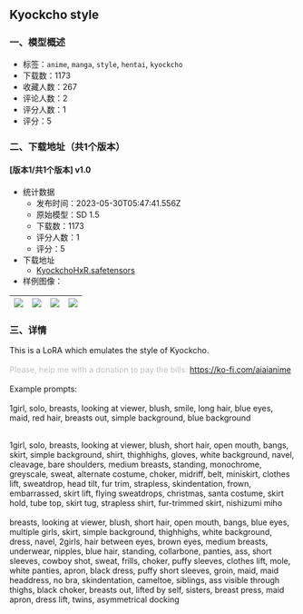 ## Kyockcho style
### 一、模型概述

- 标签：`anime`, `manga`, `style`, `hentai`, `kyockcho`
- 下载数：1173
- 收藏人数：267
- 评论人数：2
- 评分人数：1
- 评分：5

### 二、下载地址（共1个版本）

#### [版本1/共1个版本] v1.0

- 统计数据
  - 发布时间：2023-05-30T05:47:41.556Z
  - 原始模型：SD 1.5
  - 下载数：1173
  - 评分人数：1
  - 评分：5
- 下载地址
  - [KyockchoHxR.safetensors](https://civitai.com/api/download/models/85256)
- 样例图像：

| <img src="https://image.civitai.com/xG1nkqKTMzGDvpLrqFT7WA/765bb91c-1c4a-4939-9cc8-adf211f1452d/width=450/964965.jpeg" /> | <img src="https://image.civitai.com/xG1nkqKTMzGDvpLrqFT7WA/2f4fde50-7d8e-445d-8877-e2b6f53818b6/width=450/964967.jpeg" /> | <img src="https://image.civitai.com/xG1nkqKTMzGDvpLrqFT7WA/7e2ff1e3-6cb0-4d86-8630-a8149daa12dd/width=450/964968.jpeg" /> | <img src="https://image.civitai.com/xG1nkqKTMzGDvpLrqFT7WA/470b2794-3716-4107-ad5f-334acf28a7ac/width=450/964966.jpeg" /> |
| ---- | ---- | ---- | ---- |


### 三、详情
<p>This is a LoRA which emulates the style of Kyockcho.<br /><br /><span style="color:rgb(193, 194, 197)">Please, help me with a donation to pay the bills: </span><a target="_blank" rel="ugc" href="https://ko-fi.com/aiaianime">https://ko-fi.com/aiaianime</a><br /><br />Example prompts:<br /><br />1girl, solo, breasts, looking at viewer, blush, smile, long hair, blue eyes, maid, red hair, breasts out, simple background, blue background</p><p><br />1girl, solo, breasts, looking at viewer, blush, short hair, open mouth, bangs, skirt, simple background, shirt, thighhighs, gloves, white background, navel, cleavage, bare shoulders, medium breasts, standing, monochrome, greyscale, sweat, alternate costume, choker, midriff, belt, miniskirt, clothes lift, sweatdrop, head tilt, fur trim, strapless, skindentation, frown, embarrassed, skirt lift, flying sweatdrops, christmas, santa costume, skirt hold, tube top, skirt tug, strapless shirt, fur-trimmed skirt, nishizumi miho<br /><br />breasts, looking at viewer, blush, short hair, open mouth, bangs, blue eyes, multiple girls, skirt, simple background, thighhighs, white background, dress, navel, 2girls, hair between eyes, brown eyes, medium breasts, underwear, nipples, blue hair, standing, collarbone, panties, ass, short sleeves, cowboy shot, sweat, frills, choker, puffy sleeves, clothes lift, mole, white panties, apron, black dress, puffy short sleeves, groin, maid, maid headdress, no bra, skindentation, cameltoe, siblings, ass visible through thighs, black choker, breasts out, lifted by self, sisters, breast press, maid apron, dress lift, twins, asymmetrical docking</p><p><br /><br /></p>